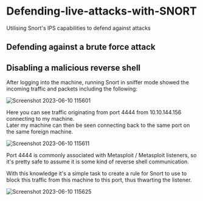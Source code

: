 # Defending-live-attacks-with-SNORT
Utilising Snort's IPS capabilities to defend against attacks

## Defending against a brute force attack


## Disabling a malicious reverse shell

After logging into the machine, running Snort in sniffer mode showed the incoming traffic and packets including the following: 

![Screenshot 2023-06-10 115601](https://github.com/HattMobb/Defending-live-attacks-with-SNORT/assets/134090089/cc0edf60-1b27-4266-84c5-5275e7e3f98d)

Here you can see traffic originating from port 4444 from 10.10.144.156 connecting to my machine.  
Later my machine can then be seen connecting back to the same port on the same foreign machine.

![Screenshot 2023-06-10 115611](https://github.com/HattMobb/Defending-live-attacks-with-SNORT/assets/134090089/38efda47-dae4-4673-bce3-ecf56fa6dba6)

Port 4444 is commonly associated with Metasploit / Metasploit listeners, so it's pretty safe to assume it is some kind of reverse shell communication. 

With this knowledge it's a simple task to create a rule for Snort to use to block this traffic from this machine to this port, thus thwarting the listener.

![Screenshot 2023-06-10 115625](https://github.com/HattMobb/Defending-live-attacks-with-SNORT/assets/134090089/da949531-d620-4a6e-82c2-1732584dafce)
